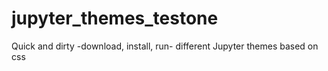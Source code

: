 # jupyter_themes_testone
Quick and dirty -download, install, run- different Jupyter themes based on css
